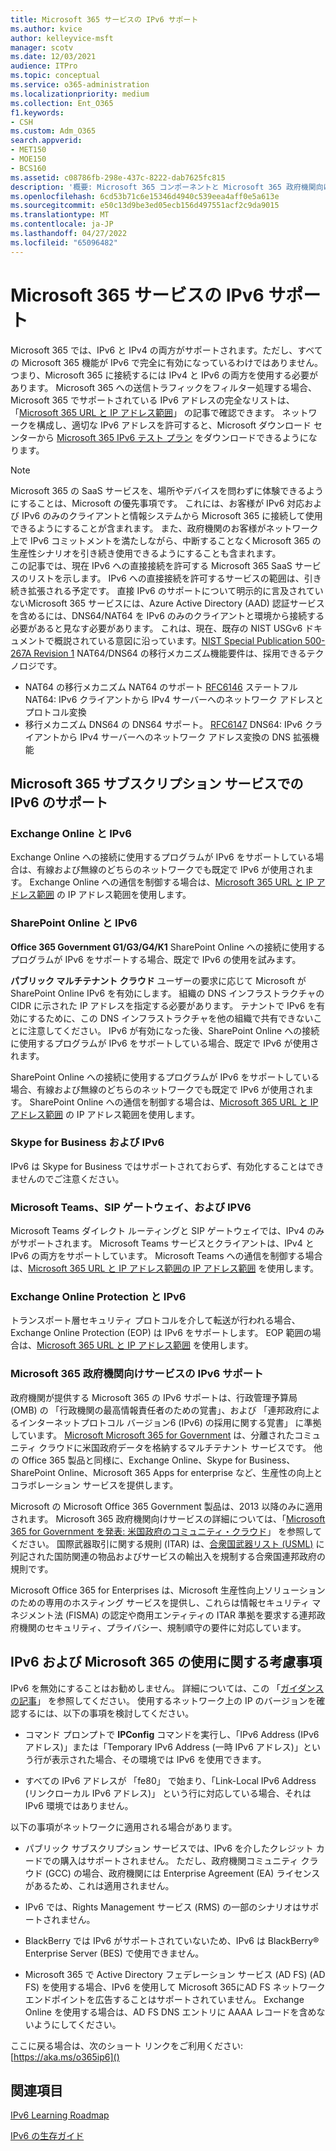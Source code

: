 ```yaml
---
title: Microsoft 365 サービスの IPv6 サポート
ms.author: kvice
author: kelleyvice-msft
manager: scotv
ms.date: 12/03/2021
audience: ITPro
ms.topic: conceptual
ms.service: o365-administration
ms.localizationpriority: medium
ms.collection: Ent_O365
f1.keywords:
- CSH
ms.custom: Adm_O365
search.appverid:
- MET150
- MOE150
- BCS160
ms.assetid: c08786fb-298e-437c-8222-dab7625fc815
description: '概要: Microsoft 365 コンポーネントと Microsoft 365 政府機関向けサービスでの IPv6 サポートについて説明します。'
ms.openlocfilehash: 6cd53b71c6e15346d4940c539eea4aff0e5a613e
ms.sourcegitcommit: e50c13d9be3ed05ecb156d497551acf2c9da9015
ms.translationtype: MT
ms.contentlocale: ja-JP
ms.lasthandoff: 04/27/2022
ms.locfileid: "65096482"
---
```

# <a name="ipv6-support-in-microsoft-365-services"></a>Microsoft 365 サービスの IPv6 サポート

Microsoft 365 では、IPv6 と IPv4 の両方がサポートされます。ただし、すべての Microsoft 365 機能が IPv6 で完全に有効になっているわけではありません。 つまり、Microsoft 365 に接続するには IPv4 と IPv6 の両方を使用する必要があります。 Microsoft 365 への送信トラフィックをフィルター処理する場合、Microsoft 365 でサポートされている IPv6 アドレスの完全なリストは、「[Microsoft 365 URL と IP アドレス範囲](urls-and-ip-address-ranges.md)」 の記事で確認できます。 ネットワークを構成し、適切な IPv6 アドレスを許可すると、Microsoft ダウンロード センターから [Microsoft 365 IPv6 テスト プラン](https://go.microsoft.com/fwlink/?LinkId=293447) をダウンロードできるようになります。

> [!NOTE]
> Microsoft 365 の SaaS サービスを、場所やデバイスを問わずに体験できるようにすることは、Microsoft の優先事項です。 これには、お客様が IPv6 対応および IPv6 のみのクライアントと情報システムから Microsoft 365 に接続して使用できるようにすることが含まれます。 また、政府機関のお客様がネットワーク上で IPv6 コミットメントを満たしながら、中断することなくMicrosoft 365 の生産性シナリオを引き続き使用できるようにすることも含まれます。  
> この記事では、現在 IPv6 への直接接続を許可する Microsoft 365 SaaS サービスのリストを示します。 IPv6 への直接接続を許可するサービスの範囲は、引き続き拡張される予定です。 直接 IPv6 のサポートについて明示的に言及されていないMicrosoft 365 サービスには、Azure Active Directory (AAD) 認証サービスを含めるには、DNS64/NAT64 を IPv6 のみのクライアントと環境から接続する必要があると見なす必要があります。  これは、現在、既存の NIST USGv6 ドキュメントで概説されている意図に沿っています。[NIST Special Publication 500-267A Revision 1](https://nvlpubs.nist.gov/nistpubs/specialpublications/NIST.SP.500-267Ar1.pdf) NAT64/DNS64 の移行メカニズム機能要件は、採用できるテクノロジです。
> - NAT64 の移行メカニズム NAT64 のサポート [RFC6146](https://datatracker.ietf.org/doc/html/rfc6146) ステートフル NAT64: IPv6 クライアントから IPv4 サーバーへのネットワーク アドレスとプロトコル変換
> - 移行メカニズム DNS64 の DNS64 サポート。 [RFC6147](https://datatracker.ietf.org/doc/html/rfc6147) DNS64: IPv6 クライアントから IPv4 サーバーへのネットワーク アドレス変換の DNS 拡張機能

  
## <a name="ipv6-support-in-microsoft-365-subscription-service"></a>Microsoft 365 サブスクリプション サービスでの IPv6 のサポート

### <a name="exchange-online-and-ipv6"></a>Exchange Online と IPv6

Exchange Online への接続に使用するプログラムが IPv6 をサポートしている場合は、有線および無線のどちらのネットワークでも既定で IPv6 が使用されます。 Exchange Online への通信を制御する場合は、[Microsoft 365 URL と IP アドレス範囲](urls-and-ip-address-ranges.md) の IP アドレス範囲を使用します。
  
### <a name="sharepoint-online-and-ipv6"></a>SharePoint Online と IPv6

 **Office 365 Government G1/G3/G4/K1** SharePoint Online への接続に使用するプログラムが IPv6 をサポートする場合、既定で IPv6 の使用を試みます。
  
 **パブリック マルチテナント クラウド** ユーザーの要求に応じて Microsoft が SharePoint Online IPv6 を有効にします。 組織の DNS インフラストラクチャの CIDR に示された IP アドレスを指定する必要があります。 テナントで IPv6 を有効にするために、この DNS インフラストラクチャを他の組織で共有できないことに注意してください。 IPv6 が有効になった後、SharePoint Online への接続に使用するプログラムが IPv6 をサポートしている場合、既定で IPv6 が使用されます。
  
SharePoint Online への接続に使用するプログラムが IPv6 をサポートしている場合、有線および無線のどちらのネットワークでも既定で IPv6 が使用されます。 SharePoint Online への通信を制御する場合は、[Microsoft 365 URL と IP アドレス範囲](urls-and-ip-address-ranges.md) の IP アドレス範囲を使用します。
  
 
  
### <a name="skype-for-business-and-ipv6"></a>Skype for Business および IPv6

IPv6 は Skype for Business ではサポートされておらず、有効化することはできませんのでご注意ください。

### <a name="microsoft-teams-sip-gateway-and-ipv6"></a>Microsoft Teams、SIP ゲートウェイ、および IPV6

Microsoft Teams ダイレクト ルーティングと SIP ゲートウェイでは、IPv4 のみがサポートされます。 Microsoft Teams サービスとクライアントは、IPv4 と IPv6 の両方をサポートしています。 Microsoft Teams への通信を制御する場合は、[Microsoft 365 URL と IP アドレス範囲の IP アドレス範囲](urls-and-ip-address-ranges.md) を使用します。
  
### <a name="exchange-online-protection-and-ipv6"></a>Exchange Online Protection と IPv6

トランスポート層セキュリティ プロトコルを介して転送が行われる場合、Exchange Online Protection (EOP) は IPv6 をサポートします。 EOP 範囲の場合は、[Microsoft 365 URL と IP アドレス範囲](urls-and-ip-address-ranges.md) を使用します。
  
### <a name="ipv6-support-for-microsoft-365-government-offerings"></a>Microsoft 365 政府機関向けサービスの IPv6 サポート

政府機関が提供する Microsoft 365 の IPv6 サポートは、行政管理予算局 (OMB) の 「行政機関の最高情報責任者のための覚書」、および 「連邦政府によるインターネットプロトコル バージョン6 (IPv6) の採用に関する覚書」 に準拠しています。 [Microsoft Microsoft 365 for Government](https://go.microsoft.com/fwlink/p/?LinkId=325414) は、分離されたコミュニティ クラウドに米国政府データを格納するマルチテナント サービスです。 他の Office 365 製品と同様に、Exchange Online、Skype for Business、SharePoint Online、Microsoft 365 Apps for enterprise など、生産性の向上とコラボレーション サービスを提供します。 

Microsoft の Microsoft Office 365 Government 製品は、2013 以降のみに適用されます。 Microsoft 365 政府機関向けサービスの詳細については、「[Microsoft 365 for Government を発表: 米国政府のコミュニティ・クラウド](https://go.microsoft.com/fwlink/p/?LinkId=325414)」 を参照してください。 国際武器取引に関する規則 (ITAR) は、[合衆国武器リスト (USML)](https://go.microsoft.com/fwlink/p/?LinkId=325415) に列記された国防関連の物品およびサービスの輸出入を規制する合衆国連邦政府の規則です。 

Microsoft Office 365 for Enterprises は、Microsoft 生産性向上ソリューションのための専用のホスティング サービスを提供し、これらは情報セキュリティ マネジメント法 (FISMA) の認定や商用エンティティの ITAR 準拠を要求する連邦政府機関のセキュリティ、プライバシー、規制順守の要件に対応しています。
  
## <a name="things-to-consider-when-using-ipv6-and-microsoft-365"></a>IPv6 および Microsoft 365 の使用に関する考慮事項

IPv6 を無効にすることはお勧めしません。 詳細については、この 「[ガイダンスの記事](https://support.microsoft.com/help/929852/guidance-for-configuring-ipv6-in-windows-for-advanced-users)」 を参照してください。 使用するネットワーク上の IP のバージョンを確認するには、以下の事項を検討してください。
  
- コマンド プロンプトで **IPConfig** コマンドを実行し、「IPv6 Address (IPv6 アドレス)」または「Temporary IPv6 Address (一時 IPv6 アドレス)」という行が表示された場合、その環境では IPv6 を使用できます。

- すべての IPv6 アドレスが 「fe80」 で始まり、「Link-Local IPv6 Address (リンクローカル IPv6 アドレス)」 という行に対応している場合、それは IPv6 環境ではありません。

以下の事項がネットワークに適用される場合があります。
  
- パブリック サブスクリプション サービスでは、IPv6 を介したクレジット カードでの購入はサポートされません。 ただし、政府機関コミュニティ クラウド (GCC) の場合、政府機関には Enterprise Agreement (EA) ライセンスがあるため、これは適用されません。

- IPv6 では、Rights Management サービス (RMS) の一部のシナリオはサポートされません。

- BlackBerry では IPv6 がサポートされていないため、IPv6 は BlackBerry® Enterprise Server (BES) で使用できません。

- Microsoft 365 で Active Directory フェデレーション サービス (AD FS) (AD FS) を使用する場合、IPv6 を使用して Microsoft 365にAD FS ネットワーク エンドポイントを広告することはサポートされていません。 Exchange Online を使用する場合は、AD FS DNS エントリに AAAA レコードを含めないようにしてください。 

ここに戻る場合は、次のショート リンクをご利用ください: [https://aka.ms/o365ip6]()

## <a name="see-also"></a>関連項目

[IPv6 Learning Roadmap](/previous-versions/windows/it-pro/windows-server-2008-R2-and-2008/gg250710(v%3dws.10))
  
[IPv6 の生存ガイド](https://social.technet.microsoft.com/wiki/contents/articles/1728.ipv6-survival-guide.aspx)

